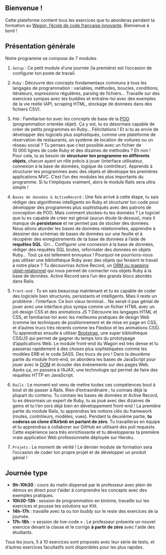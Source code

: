 ## Bienvenue !

Cette plateforme contient tous les exercices que tu aborderas pendant ta formation au [Wagon, l’école de code française innovante](http://www.lewagon.com). Bienvenue à bord !

## Présentation générale

Notre programme se compose de 7 modules

1.  `Setup` : Ce petit module d’une journée (la première) est l’occasion de configurer ton poste de travail.

2.  `Ruby` : Découvre des concepts fondamentaux communs à tous les langages de programmation : variables, méthodes, boucles, conditions, itérateurs, expressions régulières, parsing de fichiers… Travaille sur des exercices sympas avec tes buddies et entraîne-toi avec des exemples de la vie réelle (API, scraping HTML, stockage de données dans des fichiers CSV).

3.  `POO` : Familiarise-toi avec les concepts de base de la [POO](https://fr.wikipedia.org/wiki/Programmation_orient%C3%A9e_objet) (programmation orientée objet). Ça y est, tu es désormais capable de créer de petits programmes en Ruby… Félicitations ! Et si tu as envie de développer des logiciels plus sophistiqués, comme une plateforme de réservation de restaurants, un système de location de voitures ou un réseau social ? Tu penses que c’est possible avec un fichier de 10 000 lignes de code Ruby et des dizaines de méthodes ? Eh non ! Pour cela, tu as besoin de **structurer ton programme en différents objets**, chacun ayant un rôle précis à jouer (interface utilisateur, connexion à la base de données, logique de contrôleur). Apprends à structurer tes programmes avec des objets et développe tes premières applications MVC. C’est l’un des modules les plus importants du programme. Si tu t’impliques vraiment, alors le module Rails sera ultra simple !

4.  `Bases de données & ActiveRecord` : Une fois arrivé à cette étape, tu sais rédiger des algorithmes intelligents en Ruby et structurer ton code pour développer des programmes plus sophistiqués avec des patrons de conception de POO. Mais comment stockes-tu tes données ? Le logiciel que tu es capable de créer est génial (aucun doute là-dessus), mais il manque de **persistance** et ne permet pas de stocker des données. Nous allons aborder les bases de données relationnelles, apprendre à dessiner des schémas de bases de données sur une feuille et à récupérer des enregistrements de ta base de données à l’aide de **requêtes SQL**. Grr… Configurer une connexion à la base de données, rédiger des requêtes SQL brutes, reformater des données en objets Ruby… Tout ça est tellement ennuyeux ! Pourquoi ne pourrions-nous pas utiliser une bibliothèque Ruby avec des objets qui feraient le travail à notre place ? Tu découvriras Active Record, un [ORM ou mapping objet-relationnel](https://fr.wikipedia.org/wiki/Mapping_objet-relationnel) qui nous permet de connecter nos objets Ruby à la base de données. Active Record sera l’un des grands blocs abordés dans Rails.

5.  `Front-end` : Tu en sais beaucoup maintenant et tu es capable de coder des logiciels bien structurés, persistants et intelligents. Mais il reste un problème : l’interface. Ce bon vieux terminal… Ne serait-il pas génial de jouer avec une interface plus sympa comme un fichier HTML avec un joli design CSS et des animations JS ? Découvre les langages HTML et CSS, et familiarise-toi avec les meilleures pratiques de design Web (comme les techniques de positionnement et de mise en page en CSS, et d’autres trucs très récents comme les Flexbox et les animations CSS). Tu apprendras ensuite à utiliser [Bootstrap](http://getbootstrap.com/), une super bibliothèque CSS/JS qui permet de gagner du temps lors du prototypage d’applications Web. Le module front-end du Wagon est très dense et tu passeras rapidement à des choses plus sophistiquées comme les modèles ERB et le code SASS. Des trucs de pro ! Dans la deuxième partie du module front-end, on abordera les bases de JavaScript pour jouer avec le [DOM](https://fr.wikipedia.org/wiki/Document_Object_Model) et écouter des événements sur des pages Web. Après ça, on passera à l’AJAX, une technologie qui permet de faire des requêtes HTTP en JavaScript.

6.  `Rails` : Le moment est venu de mettre toutes ces compétences bout à bout et de passer à Rails. Rien d’extraordinaire ; tu connais déjà la plupart du contenu. Tu connais les bases de données et Active Record, tu es désormais un expert de Ruby, tu as joué avec des dizaines de gems et tu t’en sors déjà bien en développement front-end ! La première partie du module Rails, tu apprendras les notions clés du framework (routes, contrôleurs, modèles, vues). Pendant la deuxième partie, **tu coderas un clone d’Airbnb en partant de zéro**. Tu travailleras en équipe et tu apprendras à collaborer sur GitHub en utilisant des pull requests. Cette expérience sera très enrichissante et tu développeras ta première vraie application Web professionnelle déployée sur Heroku.

7.  `Projets` : Le moment de vérité ! Le dernier module de formation sera l’occasion de coder ton propre projet et de développer un produit génial !

## Journée type

- **9h-10h30** : cours du matin dispensé par le professeur avec plein de démos en direct pour t’aider à comprendre les concepts avec des exemples pratiques.
- **10h30-13h** : session de programmation en binôme, travaille sur les exercices et pousse tes solutions sur Kitt.
- **14h-17h** : travaille avec ta ou ton buddy sur le reste des exercices de la journée.
- **17h-18h** : « session de live-code » . Le professeur présente un nouvel exercice devant la classe et le corrige **à partir de zéro** avec l'aide des étudiants.

Tous les jours, 5 à 10 exercices sont proposés avec leur série de tests, et d’autres exercices facultatifs sont disponibles pour les plus rapides.
